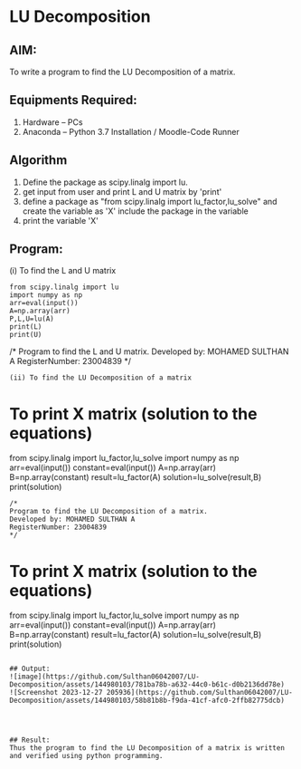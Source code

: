 # LU Decomposition 

## AIM:
To write a program to find the LU Decomposition of a matrix.

## Equipments Required:
1. Hardware – PCs
2. Anaconda – Python 3.7 Installation / Moodle-Code Runner

## Algorithm
1. Define the package as scipy.linalg import lu.
2. get input from user and print L and U matrix by 'print'
3. define a package as "from scipy.linalg import lu_factor,lu_solve" and create the variable as 'X' include the package in the variable
4. print the variable 'X'

## Program:
(i) To find the L and U matrix
```
from scipy.linalg import lu
import numpy as np
arr=eval(input())
A=np.array(arr)
P,L,U=lu(A)
print(L)
print(U)
```
/*
Program to find the L and U matrix.
Developed by: MOHAMED SULTHAN A
RegisterNumber: 23004839
*/
```
(ii) To find the LU Decomposition of a matrix
```
# To print X matrix (solution to the equations)
from scipy.linalg import lu_factor,lu_solve
import numpy as np
arr=eval(input())
constant=eval(input())
A=np.array(arr)
B=np.array(constant)
result=lu_factor(A)
solution=lu_solve(result,B)
print(solution)

```
/*
Program to find the LU Decomposition of a matrix.
Developed by: MOHAMED SULTHAN A
RegisterNumber: 23004839
*/
```
# To print X matrix (solution to the equations)
from scipy.linalg import lu_factor,lu_solve
import numpy as np
arr=eval(input())
constant=eval(input())
A=np.array(arr)
B=np.array(constant)
result=lu_factor(A)
solution=lu_solve(result,B)
print(solution)

```

## Output:
![image](https://github.com/Sulthan06042007/LU-Decomposition/assets/144980103/781ba78b-a632-44c0-b61c-d0b2136dd78e)
![Screenshot 2023-12-27 205936](https://github.com/Sulthan06042007/LU-Decomposition/assets/144980103/58b81b8b-f9da-41cf-afc0-2ffb82775dcb)




## Result:
Thus the program to find the LU Decomposition of a matrix is written and verified using python programming.

